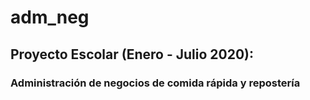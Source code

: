 # adm_neg

## Proyecto Escolar (Enero - Julio 2020): 
### Administración de negocios de comida rápida y repostería 
